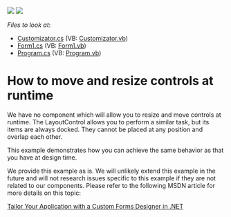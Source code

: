 <!-- default badges list -->
[![](https://img.shields.io/badge/Open_in_DevExpress_Support_Center-FF7200?style=flat-square&logo=DevExpress&logoColor=white)](https://supportcenter.devexpress.com/ticket/details/E1939)
[![](https://img.shields.io/badge/📖_How_to_use_DevExpress_Examples-e9f6fc?style=flat-square)](https://docs.devexpress.com/GeneralInformation/403183)
<!-- default badges end -->
<!-- default file list -->
*Files to look at*:

* [Customizator.cs](./CS/WindowsApplication1/Customizator.cs) (VB: [Customizator.vb](./VB/WindowsApplication1/Customizator.vb))
* [Form1.cs](./CS/WindowsApplication1/Form1.cs) (VB: [Form1.vb](./VB/WindowsApplication1/Form1.vb))
* [Program.cs](./CS/WindowsApplication1/Program.cs) (VB: [Program.vb](./VB/WindowsApplication1/Program.vb))
<!-- default file list end -->
# How to move and resize controls at runtime


<p>We have no component which will allow you to resize and move controls at runtime. The LayoutControl allows you to perform a similar task, but its items are always docked. They cannot be placed at any position and overlap each other. </p><p>This example demonstrates how you can achieve the same behavior as that you have at design time.</p><p>We provide this example as is. We will unlikely extend this example in the future and will not research issues specific to this example if they are not related to our components. Please refer to the following MSDN article for more details on this topic:</p><p><a href="http://msdn.microsoft.com/en-us/magazine/cc163871.aspx">Tailor Your Application with a Custom Forms Designer in .NET</a> </p>

<br/>


